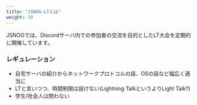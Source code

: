 ```yaml
---
title: "JSNOG-LTとは"
weight: 10
---
```


JSNOGでは、Discordサーバ内での参加者の交流を目的としたLT大会を定期的に開催しています。

### レギュレーション
- 自宅サーバの紹介からネットワークプロトコルの話、OSの話など幅広く適当に
- LTと言いつつ、時間制限は設けない(Lightning TalkというよりLight Talk?)
- 学生/社会人は問わない
